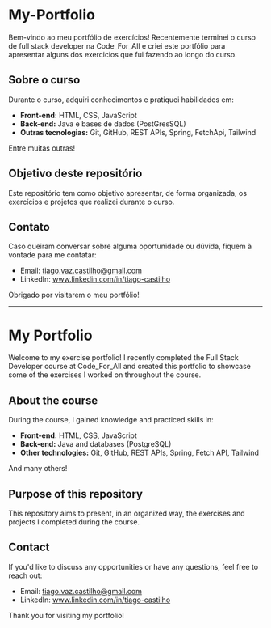 # My-Portfolio

Bem-vindo ao meu portfólio de exercícios! Recentemente terminei o curso de full stack developer na Code_For_All e criei este portfólio para apresentar alguns dos exercicios que fui fazendo ao longo do curso.

## Sobre o curso

Durante o curso, adquiri conhecimentos e pratiquei habilidades em:

- **Front-end:** HTML, CSS, JavaScript
- **Back-end:** Java e bases de dados (PostGresSQL)
- **Outras tecnologias:** Git, GitHub, REST APIs, Spring, FetchApi, Tailwind

Entre muitas outras!

## Objetivo deste repositório

Este repositório tem como objetivo apresentar, de forma organizada, os exercícios e projetos que realizei durante o curso.

## Contato

Caso queiram conversar sobre alguma oportunidade ou dúvida, fiquem à vontade para me contatar:

- Email: tiago.vaz.castilho@gmail.com
- LinkedIn: www.linkedin.com/in/tiago-castilho


Obrigado por visitarem o meu portfólio!

-----------------------------------------------------------------------------------------------------------------------------------------------------------------------------

# My Portfolio

Welcome to my exercise portfolio! I recently completed the Full Stack Developer course at Code_For_All and created this portfolio to showcase some of the exercises I worked on throughout the course.

## About the course

During the course, I gained knowledge and practiced skills in:

- **Front-end:** HTML, CSS, JavaScript
- **Back-end:** Java and databases (PostgreSQL)
- **Other technologies:** Git, GitHub, REST APIs, Spring, Fetch API, Tailwind

And many others!

## Purpose of this repository

This repository aims to present, in an organized way, the exercises and projects I completed during the course.

## Contact

If you'd like to discuss any opportunities or have any questions, feel free to reach out:

- Email: tiago.vaz.castilho@gmail.com
- LinkedIn: www.linkedin.com/in/tiago-castilho

Thank you for visiting my portfolio!



